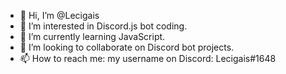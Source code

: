- 👋 Hi, I’m @Lecigais
- 👀 I’m interested in Discord.js bot coding.
- 🌱 I’m currently learning JavaScript.
- 💞️ I’m looking to collaborate on Discord bot projects.
- 📫 How to reach me: my username on Discord: Lecigais#1648

<!---
Lecigais/Lecigais is a ✨ special ✨ repository because its `README.md` (this file) appears on your GitHub profile.
You can click the Preview link to take a look at your changes.
--->
